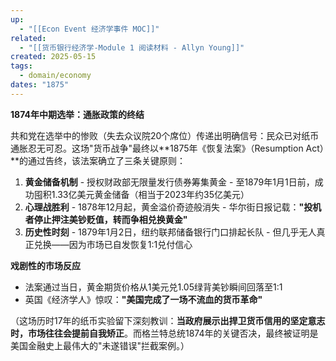 ```yaml
---
up:
  - "[[Econ Event 经济学事件 MOC]]"
related:
  - "[[货币银行经济学-Module 1 阅读材料 - Allyn Young]]"
created: 2025-05-15
tags:
  - domain/economy
dates: "1875"
---
```

  

**1874年中期选举：通胀政策的终结**

共和党在选举中的惨败（失去众议院20个席位）传递出明确信号：民众已对纸币通胀忍无可忍。这场"货币战争"最终以**1875年《恢复法案》（Resumption Act）**的通过告终，该法案确立了三条关键原则：

  

1. **黄金储备机制** - 授权财政部无限量发行债券筹集黄金 - 至1879年1月1日前，成功囤积1.33亿美元黄金储备（相当于2023年约35亿美元）
2. **心理战胜利** - 1878年12月起，黄金溢价奇迹般消失 - 华尔街日报记载：**"投机者停止押注美钞贬值，转而争相兑换黄金"**
3. **历史性时刻** - 1879年1月2日，纽约联邦储备银行门口排起长队 - 但几乎无人真正兑换——因为市场已自发恢复1:1兑付信心

  

**戏剧性的市场反应**

- 法案通过当日，黄金期货价格从1美元兑1.05绿背美钞瞬间回落至1:1
- 英国《经济学人》惊叹：**"美国完成了一场不流血的货币革命"**

  

（这场历时17年的纸币实验留下深刻教训：**当政府展示出捍卫货币信用的坚定意志时，市场往往会提前自我矫正**。而格兰特总统1874年的关键否决，最终被证明是美国金融史上最伟大的"未遂错误"拦截案例。）